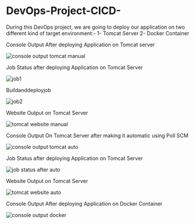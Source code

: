 # DevOps-Project-CICD-
During this DevOps project, we are going to deploy our application on two different kind of target environment:-  1- Tomcat Server  2- Docker Container

Console Output After deploying Application on Tomcat server

![console output tomcat manual](https://github.com/bansallove/DevOps-Project-CICD-/assets/145134848/c5291150-5ee4-42bd-93c1-01beace0373a)

Job Status after deploying Application on Tomcat Server

![job1](https://github.com/bansallove/DevOps-Project-CICD-/assets/145134848/ca4b9781-e96d-4dae-ac4a-c5e6f17a6a20)

Buildanddeployjob

![job2](https://github.com/bansallove/DevOps-Project-CICD-/assets/145134848/9dde1a01-fc6f-4cb3-8b16-cb37c7d8c0d8)

Website Output on Tomcat Server

![tomcat website manual](https://github.com/bansallove/DevOps-Project-CICD-/assets/145134848/f39cb1ce-37d2-4616-be11-f17aea61e542)

Console Output On Tomcat Server after making it automatic using Poll SCM

![console output tomcat auto](https://github.com/bansallove/DevOps-Project-CICD-/assets/145134848/554e6a19-55a6-44e5-b914-d9e60999744c)

Job Status after deploying Application on Tomcat Server

![job status after auto](https://github.com/bansallove/DevOps-Project-CICD-/assets/145134848/463704ce-e92e-44d3-bb4c-d65a823cf63d)

Website Output on Tomcat Server 

![tomcat website auto](https://github.com/bansallove/DevOps-Project-CICD-/assets/145134848/19dd7a45-f93a-4658-8d28-12bb687c9743)


Console Output After deploying Application on Docker Container

![console output docker](https://github.com/bansallove/DevOps-Project-CICD-/assets/145134848/17960996-7911-4459-acb7-b7e04d49ccc3)




